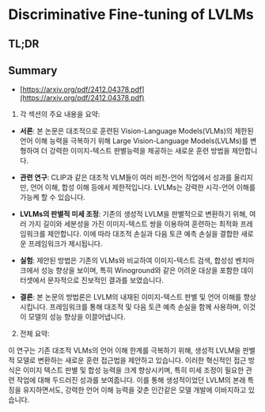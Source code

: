 # Discriminative Fine-tuning of LVLMs
## TL;DR
## Summary
- [https://arxiv.org/pdf/2412.04378.pdf](https://arxiv.org/pdf/2412.04378.pdf)

1. 각 섹션의 주요 내용을 요약:

- **서론**: 본 논문은 대조적으로 훈련된 Vision-Language Models(VLMs)의 제한된 언어 이해 능력을 극복하기 위해 Large Vision-Language Models(LVLMs)를 변형하여 더 강력한 이미지-텍스트 판별능력을 제공하는 새로운 훈련 방법을 제안합니다.

- **관련 연구**: CLIP과 같은 대조적 VLM들이 여러 비전-언어 작업에서 성과를 올리지만, 언어 이해, 합성 이해 등에서 제한적입니다. LVLMs는 강력한 시각-언어 이해를 가능케 할 수 있습니다.

- **LVLMs의 판별적 미세 조정**: 기존의 생성적 LVLM을 판별적으로 변환하기 위해, 여러 가지 길이와 세분성을 가진 이미지-텍스트 쌍을 이용하여 훈련하는 최적화 프레임워크를 제안합니다. 이에 따라 대조적 손실과 다음 토큰 예측 손실을 결합한 새로운 프레임워크가 제시됩니다.

- **실험**: 제안된 방법은 기존의 VLMs와 비교하여 이미지-텍스트 검색, 합성성 벤치마크에서 성능 향상을 보이며, 특히 Winoground와 같은 어려운 대상을 포함한 데이터셋에서 문자적으로 진보적인 결과를 보였습니다.

- **결론**: 본 논문의 방법론은 LVLM의 내재된 이미지-텍스트 판별 및 언어 이해를 향상시킵니다. 프레임워크를 통해 대조적 및 다음 토큰 예측 손실을 함께 사용하며, 이것이 모델의 성능 향상을 이끌어냅니다.

2. 전체 요약:

이 연구는 기존 대조적 VLMs의 언어 이해 한계를 극복하기 위해, 생성적 LVLM을 판별적 모델로 변환하는 새로운 훈련 접근법을 제안하고 있습니다. 이러한 혁신적인 접근 방식은 이미지 텍스트 판별 및 합성 능력을 크게 향상시키며, 특히 미세 조정이 필요한 관련 작업에 대해 두드러진 성과를 보여줍니다. 이를 통해 생성적이었던 LVLM의 본래 특징을 유지하면서도, 강력한 언어 이해 능력을 갖춘 인간같은 모델 개발에 이바지하고 있습니다.